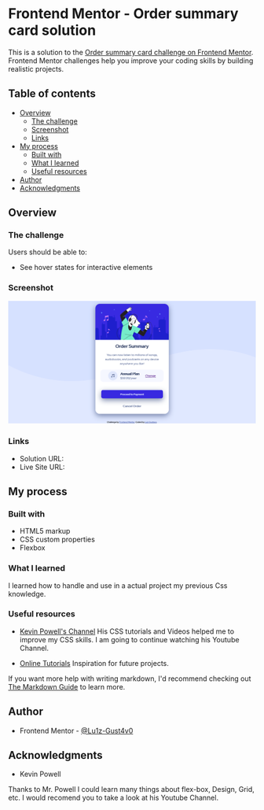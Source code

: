 # Frontend Mentor - Order summary card solution

This is a solution to the [Order summary card challenge on Frontend Mentor](https://www.frontendmentor.io/challenges/order-summary-component-QlPmajDUj). Frontend Mentor challenges help you improve your coding skills by building realistic projects. 

## Table of contents

- [Overview](#overview)
  - [The challenge](#the-challenge)
  - [Screenshot](#screenshot)
  - [Links](#links)
- [My process](#my-process)
  - [Built with](#built-with)
  - [What I learned](#what-i-learned)
  - [Useful resources](#useful-resources)
- [Author](#author)
- [Acknowledgments](#acknowledgments)

## Overview

### The challenge

Users should be able to:

- See hover states for interactive elements

### Screenshot

![Project's Screenshot](project.png)                  

### Links

- Solution URL: []()
- Live Site URL: []()

## My process

### Built with

- HTML5 markup
- CSS custom properties
- Flexbox

### What I learned

I learned how to handle and use in a actual project my previous Css knowledge.

### Useful resources

- [Kevin Powell's Channel](https://www.youtube.com/user/KepowOb) 
  His CSS tutorials and Videos helped me to improve my CSS skills. I am going to continue watching his Youtube Channel.

- [Online Tutorials](https://www.youtube.com/channel/UCbwXnUipZsLfUckBPsC7Jog)
  Inspiration for future projects.

If you want more help with writing markdown, I'd recommend checking out [The Markdown Guide](https://www.markdownguide.org/) to learn more.

## Author

- Frontend Mentor - [@Lu1z-Gust4v0](https://www.frontendmentor.io/profile/Lu1z-Gust4v0)


## Acknowledgments

- Kevin Powell

Thanks to Mr. Powell I could learn many things about flex-box, Design, Grid, etc. I would recomend you to take a look at his Youtube Channel.
